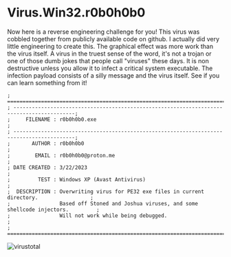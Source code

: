 # Virus.Win32.r0b0h0b0

Now here is a reverse engineering challenge for you!
This virus was cobbled together from publicly available code on github. I actually did very little engineering to create this. The graphical effect was more work than the virus itself. A virus in the truest sense of the word, it's not a trojan or one of those dumb jokes that people call "viruses" these days. It is non destructive unless you allow it to infect a critical system executable. The infection payload consists of a silly message and the virus itself. See if you can learn something from it!

```
; ==========================================================================================;
; ------------------------------------------------------------------------------------------;
;     FILENAME : r0b0h0b0.exe                                                               ;
; ------------------------------------------------------------------------------------------;
;       AUTHOR : r0b0h0b0                                                                   ;
;        EMAIL : r0b0h0b0@proton.me                                                         ;
; DATE CREATED : 3/22/2023                                                                  ;
;         TEST : Windows XP (Avast Antivirus)                                               ; 
;  DESCRIPTION : Overwriting virus for PE32 exe files in current directory.                 ;
;                Based off Stoned and Joshua viruses, and some shellcode injectors.         ;
;                Will not work while being debugged.                                        ;
; ==========================================================================================;
```
![virustotal](https://github.com/elr0b0h0b0/Virus.Win32.r0b0h0b0/blob/main/r0b0h0b0_VirusTotal.png "virustotal")
